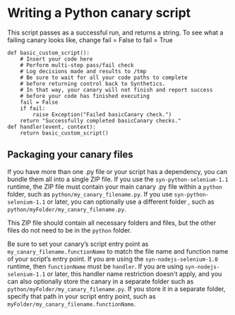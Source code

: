 # Writing a Python canary script<a name="CloudWatch_Synthetics_Canaries_WritingCanary_Python"></a>

This script passes as a successful run, and returns a string\. To see what a failing canary looks like, change fail = False to fail = True

```
def basic_custom_script():
    # Insert your code here
    # Perform multi-step pass/fail check
    # Log decisions made and results to /tmp
    # Be sure to wait for all your code paths to complete 
    # before returning control back to Synthetics.
    # In that way, your canary will not finish and report success
    # before your code has finished executing
    fail = False
    if fail:
        raise Exception("Failed basicCanary check.")
    return "Successfully completed basicCanary checks."
def handler(event, context):
    return basic_custom_script()
```

## Packaging your canary files<a name="CloudWatch_Synthetics_Canaries_WritingCanary_Python_package"></a>

If you have more than one \.py file or your script has a dependency, you can bundle them all into a single ZIP file\. If you use the `syn-python-selenium-1.1` runtime, the ZIP file must contain your main canary \.py file within a `python` folder, such as `python/my_canary_filename.py`\. If you use `syn-python-selenium-1.1` or later, you can optionally use a different folder , such as `python/myFolder/my_canary_filename.py`\.

This ZIP file should contain all necessary folders and files, but the other files do not need to be in the `python` folder\.

Be sure to set your canary’s script entry point as `my_canary_filename.functionName` to match the file name and function name of your script’s entry point\. If you are using the `syn-nodejs-selenium-1.0` runtime, then `functionName` must be `handler`\. If you are using `syn-nodejs-selenium-1.1` or later, this handler name restriction doesn't apply, and you can also optionally store the canary in a separate folder such as `python/myFolder/my_canary_filename.py`\. If you store it in a separate folder, specify that path in your script entry point, such as `myFolder/my_canary_filename.functionName`\. 